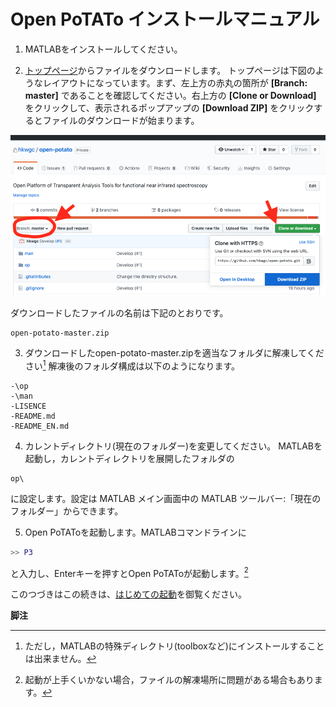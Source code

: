 # Open PoTATo インストールマニュアル



1. MATLABをインストールしてください。

2. [トップページ](https://github.com/hkwgc/open-potato)からファイルをダウンロードします。
トップページは下図のようなレイアウトになっています。まず、左上方の赤丸の箇所が **[Branch: master]** であることを確認してください。右上方の **[Clone or Download]** をクリックして、表示されるポップアップの **[Download ZIP]** をクリックするとファイルのダウンロードが始まります。

![image-20200331115438748](install-potato.assets/image-20200331115438748.png)



ダウンロードしたファイルの名前は下記のとおりです。

```
open-potato-master.zip
```




3. ダウンロードしたopen-potato-master.zipを適当なフォルダに解凍してください[^1] 
   解凍後のフォルダ構成は以下のようになります。

```
-\op
-\man
-LISENCE
-README.md
-README_EN.md
```

4. カレントディレクトリ(現在のフォルダー)を変更してください。
   MATLABを起動し，カレントディレクトリを展開したフォルダの

```
op\
```

に設定します。設定は MATLAB メイン画面中の MATLAB ツールバー:「現在のフォルダー」からできます。



5. Open PoTAToを起動します。MATLABコマンドラインに

``` matlab
>> P3
```

と入力し、Enterキーを押すとOpen PoTAToが起動します。[^2]



このつづきはこの続きは、[はじめての起動](initial_launch.md)を御覧ください。



**脚注**

[^1]: ただし，MATLABの特殊ディレクトリ(toolboxなど)にインストールすることは出来ません。
[^2]:  起動が上手くいかない場合，ファイルの解凍場所に問題がある場合もあります。

